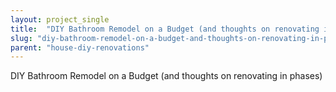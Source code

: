 ```yaml
---
layout: project_single
title:  "DIY Bathroom Remodel on a Budget (and thoughts on renovating in phases)"
slug: "diy-bathroom-remodel-on-a-budget-and-thoughts-on-renovating-in-phases"
parent: "house-diy-renovations"
---
```

DIY Bathroom Remodel on a Budget (and thoughts on renovating in phases)